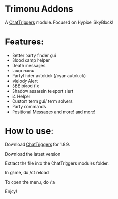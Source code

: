 # Trimonu Addons
A [ChatTriggers](https://chattriggers.com/) module. Focused on Hypixel SkyBlock!

# Features:
- Better party finder gui
- Blood camp helper
- Death messages
- Leap menu
- Partyfinder autokick (/cyan autokick)
- Melody Alert
- SBE blood fix
- Shadow assassin teleport alert
- i4 Helper
- Custom term gui/ term solvers
- Party commands
- Positional Messages and more!
 and more!

# How to use:

Download [ChatTriggers](https://chattriggers.com/) for 1.8.9.

Download the latest version

Extract the file into the ChatTriggers modules folder.

In game, do /ct reload

To open the menu, do /ta

Enjoy!
